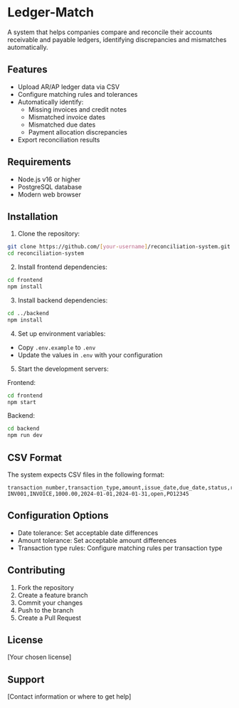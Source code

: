 # Ledger-Match

A system that helps companies compare and reconcile their accounts receivable and payable ledgers, identifying discrepancies and mismatches automatically.

## Features

- Upload AR/AP ledger data via CSV
- Configure matching rules and tolerances
- Automatically identify:
  - Missing invoices and credit notes
  - Mismatched invoice dates
  - Mismatched due dates
  - Payment allocation discrepancies
- Export reconciliation results

## Requirements

- Node.js v16 or higher
- PostgreSQL database
- Modern web browser

## Installation

1. Clone the repository:
```bash
git clone https://github.com/[your-username]/reconciliation-system.git
cd reconciliation-system
```

2. Install frontend dependencies:
```bash
cd frontend
npm install
```

3. Install backend dependencies:
```bash
cd ../backend
npm install
```

4. Set up environment variables:
- Copy `.env.example` to `.env`
- Update the values in `.env` with your configuration

5. Start the development servers:

Frontend:
```bash
cd frontend
npm start
```

Backend:
```bash
cd backend
npm run dev
```

## CSV Format

The system expects CSV files in the following format:

```csv
transaction_number,transaction_type,amount,issue_date,due_date,status,reference
INV001,INVOICE,1000.00,2024-01-01,2024-01-31,open,PO12345
```

## Configuration Options

- Date tolerance: Set acceptable date differences
- Amount tolerance: Set acceptable amount differences
- Transaction type rules: Configure matching rules per transaction type

## Contributing

1. Fork the repository
2. Create a feature branch
3. Commit your changes
4. Push to the branch
5. Create a Pull Request

## License

[Your chosen license]

## Support

[Contact information or where to get help]
